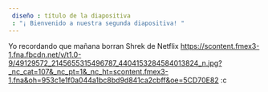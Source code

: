 ```yaml
---
 diseño : título de la diapositiva
 : "¡ Bienvenido a nuestra segunda diapositiva! "
--- 
```

Yo recordando que mañana borran Shrek de Netflix https://scontent.fmex3-1.fna.fbcdn.net/v/t1.0-9/49129572_2145655315496787_4404153284584013824_n.jpg?_nc_cat=107&_nc_pt=1&_nc_ht=scontent.fmex3-1.fna&oh=953c1e1f0a044a1bc8bd9d841ca2cbff&oe=5CD70E82 :c
